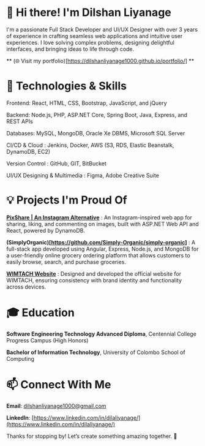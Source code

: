 # 👋 Hi there! I'm Dilshan Liyanage

I'm a passionate Full Stack Developer and UI/UX Designer with over 3 years of experience in crafting seamless web applications and intuitive user experiences. I love solving complex problems, designing delightful interfaces, and bringing ideas to life through code.



** (🌐 Visit my portfolio)[https://dilshanliyanage1000.github.io/portfolio/] **


# 🔧 Technologies & Skills

Frontend: React, HTML, CSS, Bootstrap, JavaScript, and jQuery

Backend: Node.js, PHP, ASP.NET Core, Spring Boot, Java, Express, and REST APIs

Databases: MySQL, MongoDB, Oracle Xe DBMS, Microsoft SQL Server

CI/CD & Cloud : Jenkins, Docker, AWS (S3, RDS, Elastic Beanstalk, DynamoDB, EC2)

Version Control : GitHub, GIT, BitBucket

UI/UX Designing & Multimedia : Figma, Adobe Creative Suite


# 💡 Projects I'm Proud Of

**[PixShare | An Instagram Alternative](https://github.com/dilshanliyanage1000/PixshareAPI)** : An Instagram-inspired web app for sharing, liking, and commenting on images, built with ASP.NET Web API and React, powered by DynamoDB.

**(SimplyOrganic)[https://github.com/Simply-Organic/simply-organic]** : A full-stack app developed using Angular, Express, Node.js, and MongoDB for a user-friendly online grocery ordering platform that allows customers to easily browse, search, and purchase groceries.

**[WIMTACH Website](https://www.figma.com/design/7w2rsR4ZqMs1GKHPIDUXHl/WIMTACH-Website?node-id=0-1&t=CFpq7V9ZgocmCOFy-0)** : Designed and developed the official website for WIMTACH, ensuring consistency with brand identity and functionality across devices.


# 🎓 Education

**Software Engineering Technology Advanced Diploma**, Centennial College Progress Campus (High Honors)

**Bachelor of Information Technology**, University of Colombo School of Computing



# 📫 Connect With Me

**Email**: dilshanliyanage1000@gmail.com

**LinkedIn**: [https://www.linkedin.com/in/dilaliyanage/](https://www.linkedin.com/in/dilaliyanage/)


Thanks for stopping by! Let’s create something amazing together. 🚀
